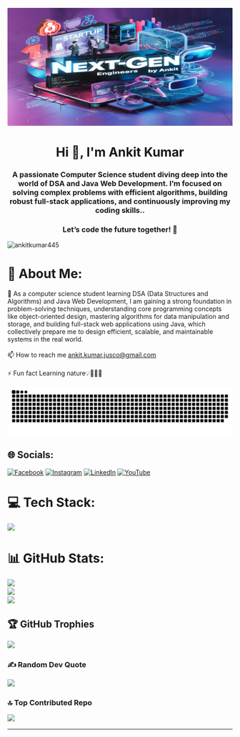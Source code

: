 ![logo](https://github.com/Ankitkumar445/Ankitkumar445/blob/main/Github.banner.png)
<h1 align="center">Hi 👋, I'm Ankit Kumar</h1>
<h3 align="center">A passionate Computer Science student diving deep into the world of DSA and Java Web Development.
I’m focused on solving complex problems with efficient algorithms, building robust full-stack applications, and continuously improving my coding skills..</h3>
<h3 align="center">Let’s code the future together! 🚀</h3>

<p align="left"> <img src="https://komarev.com/ghpvc/?username=ankitkumar445&label=Profile%20views&color=0e75b6&style=flat" alt="ankitkumar445" /> </p>

# 💫 About Me:
🌱 As a computer science student learning DSA (Data Structures and Algorithms) and Java Web Development, I am gaining a strong foundation in problem-solving techniques, understanding core programming concepts like object-oriented design, mastering algorithms for data manipulation and storage, and building full-stack web applications using Java, which collectively prepare me to design efficient, scalable, and maintainable systems in the real world.<br><br>📫 How to reach me ankit.kumar.jusco@gmail.com<br><br>⚡ Fun fact Learning nature💡🧑🏻‍💻

<img alt="github contribution grid snake animation" src="https://raw.githubusercontent.com/platane/snk/output/github-contribution-grid-snake.svg" style="visibility:visible;max-width:100%;">

## 🌐 Socials:
[![Facebook](https://img.shields.io/badge/Facebook-%231877F2.svg?logo=Facebook&logoColor=white)](https://facebook.com/https://www.facebook.com/p/ankit-kumar-100024756009367/) [![Instagram](https://img.shields.io/badge/Instagram-%23E4405F.svg?logo=Instagram&logoColor=white)](https://instagram.com/https://www.instagram.com/official_ankit_kumar_choudhary/) [![LinkedIn](https://img.shields.io/badge/LinkedIn-%230077B5.svg?logo=linkedin&logoColor=white)](https://linkedin.com/in/https://www.linkedin.com/in/ankit-kumar-035083304/) [![YouTube](https://img.shields.io/badge/YouTube-%23FF0000.svg?logo=YouTube&logoColor=white)](https://youtube.com/@https://www.youtube.com/@NextGenEngineers) 

# 💻 Tech Stack:

<img src="https://camo.githubusercontent.com/7fc3b91817a55bb50c591178701ace4ef8035885cf305723520c4b8c49134f8f/68747470733a2f2f736b696c6c69636f6e732e6465762f69636f6e733f693d707974686f6e2c6a6176612c6a6176617363726970742c7461696c77696e642c72656163742c632c737072696e672c657870726573732c6d7973716c2c6d6f6e676f64622c6e6f64656a732c68746d6c2c6373732c646a616e676f2c696c6c7573747261746f722c70686f746f73686f702c63616e76612c63706c7573706c7573" data-canonical-src="https://skillicons.dev/icons?i=python,java,canva,javascript,tailwind,react,c,nodejs,html,css,photoshop,github" style="max-width: 100%;">

# 📊 GitHub Stats:
![](https://github-readme-stats.vercel.app/api?username=Ankitkumar445&theme=dark&hide_border=false&include_all_commits=false&count_private=false)<br/>
![](https://github-readme-streak-stats.herokuapp.com/?user=Ankitkumar445&theme=dark&hide_border=false)<br/>
![](https://github-readme-stats.vercel.app/api/top-langs/?username=Ankitkumar445&theme=dark&hide_border=false&include_all_commits=false&count_private=false&layout=compact)

## 🏆 GitHub Trophies
![](https://github-profile-trophy.vercel.app/?username=Ankitkumar445&theme=default&no-frame=false&no-bg=false&margin-w=4)

### ✍️ Random Dev Quote
![](https://quotes-github-readme.vercel.app/api?type=horizontal&theme=dark)

### 🔝 Top Contributed Repo
![](https://github-contributor-stats.vercel.app/api?username=Ankitkumar445&limit=5&theme=dark&combine_all_yearly_contributions=true)

---


<!-- Proudly created with GPRM ( https://gprm.itsvg.in ) -->
